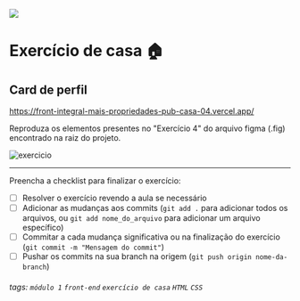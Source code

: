 ![](https://i.imgur.com/xG74tOh.png)

# Exercício de casa 🏠

## Card de perfil

<https://front-integral-mais-propriedades-pub-casa-04.vercel.app/>

Reproduza os elementos presentes no "Exercício 4" do arquivo figma (.fig) encontrado na raiz do projeto.

![exercicio](https://i.imgur.com/4kdlfeO.png)

---

Preencha a checklist para finalizar o exercício:

- [ ] Resolver o exercício revendo a aula se necessário
- [ ] Adicionar as mudanças aos commits (`git add .` para adicionar todos os arquivos, ou `git add nome_do_arquivo` para adicionar um arquivo específico)
- [ ] Commitar a cada mudança significativa ou na finalização do exercício (`git commit -m "Mensagem do commit"`)
- [ ] Pushar os commits na sua branch na origem (`git push origin nome-da-branch`)

###### tags: `módulo 1` `front-end` `exercício de casa` `HTML` `CSS`
